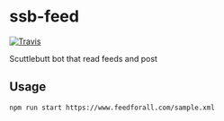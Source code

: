 # ssb-feed
[![Travis](https://img.shields.io/travis/klarkc/ssb-feed/master.svg)](https://travis-ci.org/klarkc/ssb-feed/branches)

Scuttlebutt bot that read feeds and post

## Usage

`npm run start https://www.feedforall.com/sample.xml`
